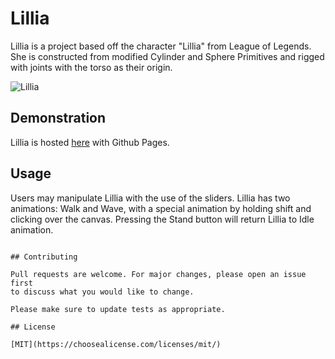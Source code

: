 # Lillia

Lillia is a project based off the character "Lillia" from League of Legends. She is constructed from modified Cylinder and Sphere Primitives and rigged with joints with the torso as their origin. 

![Lillia](https://user-images.githubusercontent.com/63087715/234724729-dffece27-e458-4820-a5f0-d9097b6e8f8f.png)

## Demonstration

Lillia is hosted [here](https://pip.pypa.io/en/stable/) with Github Pages.


## Usage

Users may manipulate Lillia with the use of the sliders. Lillia has two animations: Walk and Wave, with a special animation by holding shift and clicking over the canvas. Pressing the Stand button will return Lillia to Idle animation.
```

## Contributing

Pull requests are welcome. For major changes, please open an issue first
to discuss what you would like to change.

Please make sure to update tests as appropriate.

## License

[MIT](https://choosealicense.com/licenses/mit/)
